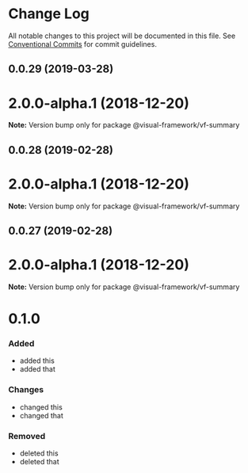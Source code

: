 # Change Log

All notable changes to this project will be documented in this file.
See [Conventional Commits](https://conventionalcommits.org) for commit guidelines.

## 0.0.29 (2019-03-28)



# 2.0.0-alpha.1 (2018-12-20)

**Note:** Version bump only for package @visual-framework/vf-summary





## 0.0.28 (2019-02-28)



# 2.0.0-alpha.1 (2018-12-20)

**Note:** Version bump only for package @visual-framework/vf-summary





## 0.0.27 (2019-02-28)



# 2.0.0-alpha.1 (2018-12-20)

**Note:** Version bump only for package @visual-framework/vf-summary





# 0.1.0

### Added
- added this
- added that

### Changes

- changed this
- changed that

### Removed

- deleted this
- deleted that
